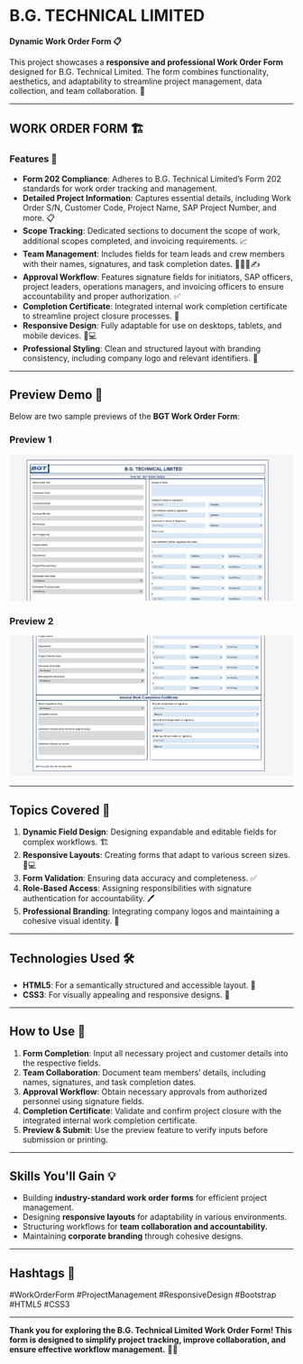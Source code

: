 # B.G. TECHNICAL LIMITED  
**Dynamic Work Order Form 📋**  

This project showcases a **responsive and professional Work Order Form** designed for B.G. Technical Limited. The form combines functionality, aesthetics, and adaptability to streamline project management, data collection, and team collaboration. 🌟  

---

## **WORK ORDER FORM** 🏗️  

### Features 🌟  

- **Form 202 Compliance**: Adheres to B.G. Technical Limited’s Form 202 standards for work order tracking and management.  
- **Detailed Project Information**: Captures essential details, including Work Order S/N, Customer Code, Project Name, SAP Project Number, and more. 📋  
- **Scope Tracking**: Dedicated sections to document the scope of work, additional scopes completed, and invoicing requirements. 📈  
- **Team Management**: Includes fields for team leads and crew members with their names, signatures, and task completion dates. 🧑‍🤝‍🧑✍️  
- **Approval Workflow**: Features signature fields for initiators, SAP officers, project leaders, operations managers, and invoicing officers to ensure accountability and proper authorization. ✅  
- **Completion Certificate**: Integrated internal work completion certificate to streamline project closure processes. 📜  
- **Responsive Design**: Fully adaptable for use on desktops, tablets, and mobile devices. 📱💻  
- **Professional Styling**: Clean and structured layout with branding consistency, including company logo and relevant identifiers. 🎨  

---

## **Preview Demo 📸**  

Below are two sample previews of the **BGT Work Order Form**:  

### Preview 1  
![Work Order Form 1](./img/preview_1.png)  

### Preview 2  
![Work Order Form 2](./img/preview_2.png)  

---

## Topics Covered 📝  

1. **Dynamic Field Design**: Designing expandable and editable fields for complex workflows. 🏗️  
2. **Responsive Layouts**: Creating forms that adapt to various screen sizes. 📱💻  
3. **Form Validation**: Ensuring data accuracy and completeness. ✅  
4. **Role-Based Access**: Assigning responsibilities with signature authentication for accountability. 🖊️  
5. **Professional Branding**: Integrating company logos and maintaining a cohesive visual identity. 🎨  

---

## Technologies Used 🛠️  

- **HTML5**: For a semantically structured and accessible layout. 🔧  
- **CSS3**: For visually appealing and responsive designs. 🎨  

---

## How to Use 🚀  

1. **Form Completion**: Input all necessary project and customer details into the respective fields.  
2. **Team Collaboration**: Document team members’ details, including names, signatures, and task completion dates.  
3. **Approval Workflow**: Obtain necessary approvals from authorized personnel using signature fields.  
4. **Completion Certificate**: Validate and confirm project closure with the integrated internal work completion certificate.  
5. **Preview & Submit**: Use the preview feature to verify inputs before submission or printing.  

---

## Skills You'll Gain 💡  

- Building **industry-standard work order forms** for efficient project management.  
- Designing **responsive layouts** for adaptability in various environments.  
- Structuring workflows for **team collaboration and accountability.**  
- Maintaining **corporate branding** through cohesive designs.  

---

## Hashtags 🔖  

#WorkOrderForm #ProjectManagement #ResponsiveDesign #Bootstrap #HTML5 #CSS3  

---  

**Thank you for exploring the B.G. Technical Limited Work Order Form! This form is designed to simplify project tracking, improve collaboration, and ensure effective workflow management.** 🌟💼  
